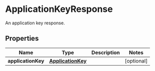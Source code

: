 

# ApplicationKeyResponse

An application key response.

## Properties

Name | Type | Description | Notes
------------ | ------------- | ------------- | -------------
**applicationKey** | [**ApplicationKey**](ApplicationKey.md) |  |  [optional]



